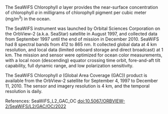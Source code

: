 The SeaWiFS Chlorophyll *a* layer provides the near-surface concentration of chlorophyll *a* in milligrams of chlorophyll pigment per cubic meter (mg/m<sup>3</sup>) in the ocean.

The SeaWiFS instrument was launched by Orbital Sciences Corporation on the OrbView-2 (a.k.a. SeaStar) satellite in August 1997, and collected data from September 1997 until the end of mission in December 2010. SeaWiFS had 8 spectral bands from 412 to 865 nm. It collected global data at 4 km resolution, and local data (limited onboard storage and direct broadcast) at 1 km. The mission and sensor were optimized for ocean color measurements, with a local noon (descending) equator crossing time orbit, fore-and-aft tilt capability, full dynamic range, and low polarization sensitivity.

The SeaWiFS Chlorophyll *a* (Global Area Coverage (GAC)) product is available from the OrbView-2 satellite for September 4, 1997 to December 11, 2010. The sensor and imagery resolution is 4 km, and the temporal resolution is daily.

References: SeaWiFS_L2_GAC_OC [doi:10.5067/ORBVIEW-2/SeaWiFS/L2/GAC/OC/2022](https://doi.org/10.5067/ORBVIEW-2/SeaWiFS/L2/GAC/OC/2022)
